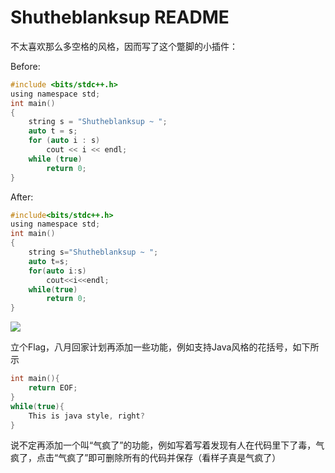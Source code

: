 # Shutheblanksup README
不太喜欢那么多空格的风格，因而写了这个蹩脚的小插件：

Before:
```c
#include <bits/stdc++.h>
using namespace std;
int main()
{
    string s = "Shutheblanksup ~ ";
    auto t = s;
    for (auto i : s)
        cout << i << endl;
    while (true)
        return 0;
}
```
  
After:
```c
#include<bits/stdc++.h>
using namespace std;
int main()
{
    string s="Shutheblanksup ~ ";
    auto t=s;
    for(auto i:s)
        cout<<i<<endl;
    while(true)
        return 0;
}
```

![](https://s2.ax1x.com/2019/07/14/Z5hpcD.gif)

立个Flag，八月回家计划再添加一些功能，例如支持Java风格的花括号，如下所示
```c
int main(){
    return EOF;
}
while(true){
    This is java style, right?
}
```

说不定再添加一个叫“气疯了”的功能，例如写着写着发现有人在代码里下了毒，气疯了，点击“气疯了”即可删除所有的代码并保存（看样子真是气疯了）
